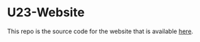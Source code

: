 # U23-Website

This repo is the source code for the website that is available [here](http://aarongriffin.me/sundown "Link to website").
